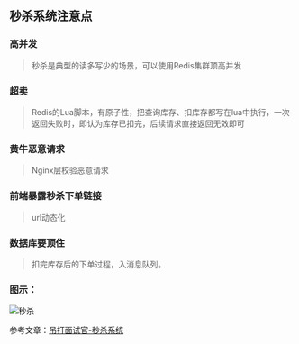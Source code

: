 ## 秒杀系统注意点

### 高并发
> 秒杀是典型的读多写少的场景，可以使用Redis集群顶高并发

### 超卖
> Redis的Lua脚本，有原子性，把查询库存、扣库存都写在lua中执行，一次返回失败时，即认为库存已扣完，后续请求直接返回无效即可

### 黄牛恶意请求
> Nginx层校验恶意请求

### 前端暴露秒杀下单链接
> url动态化

### 数据库要顶住
> 扣完库存后的下单过程，入消息队列。

### 图示：
![秒杀](https://pic2.zhimg.com/v2-eb41f6be493b5a10b4f85c3c8d755af1_r.jpg)

参考文章：[吊打面试官-秒杀系统](https://zhuanlan.zhihu.com/p/92307325)